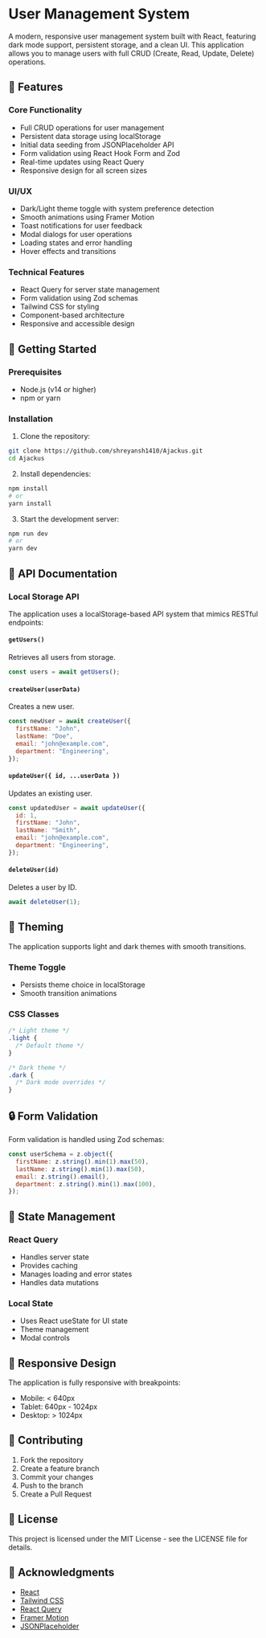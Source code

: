 # User Management System

A modern, responsive user management system built with React, featuring dark mode support, persistent storage, and a clean UI. This application allows you to manage users with full CRUD (Create, Read, Update, Delete) operations.

## 🌟 Features

### Core Functionality

- Full CRUD operations for user management
- Persistent data storage using localStorage
- Initial data seeding from JSONPlaceholder API
- Form validation using React Hook Form and Zod
- Real-time updates using React Query
- Responsive design for all screen sizes

### UI/UX

- Dark/Light theme toggle with system preference detection
- Smooth animations using Framer Motion
- Toast notifications for user feedback
- Modal dialogs for user operations
- Loading states and error handling
- Hover effects and transitions

### Technical Features

- React Query for server state management
- Form validation using Zod schemas
- Tailwind CSS for styling
- Component-based architecture
- Responsive and accessible design

## 🚀 Getting Started

### Prerequisites

- Node.js (v14 or higher)
- npm or yarn

### Installation

1. Clone the repository:

```bash
git clone https://github.com/shreyansh1410/Ajackus.git
cd Ajackus
```

2. Install dependencies:

```bash
npm install
# or
yarn install
```

3. Start the development server:

```bash
npm run dev
# or
yarn dev
```

## 🔧 API Documentation

### Local Storage API

The application uses a localStorage-based API system that mimics RESTful endpoints:

#### `getUsers()`

Retrieves all users from storage.

```javascript
const users = await getUsers();
```

#### `createUser(userData)`

Creates a new user.

```javascript
const newUser = await createUser({
  firstName: "John",
  lastName: "Doe",
  email: "john@example.com",
  department: "Engineering",
});
```

#### `updateUser({ id, ...userData })`

Updates an existing user.

```javascript
const updatedUser = await updateUser({
  id: 1,
  firstName: "John",
  lastName: "Smith",
  email: "john@example.com",
  department: "Engineering",
});
```

#### `deleteUser(id)`

Deletes a user by ID.

```javascript
await deleteUser(1);
```

## 🎨 Theming

The application supports light and dark themes with smooth transitions.

### Theme Toggle

- Persists theme choice in localStorage
- Smooth transition animations

### CSS Classes

```css
/* Light theme */
.light {
  /* Default theme */
}

/* Dark theme */
.dark {
  /* Dark mode overrides */
}
```

## 🔒 Form Validation

Form validation is handled using Zod schemas:

```javascript
const userSchema = z.object({
  firstName: z.string().min(1).max(50),
  lastName: z.string().min(1).max(50),
  email: z.string().email(),
  department: z.string().min(1).max(100),
});
```

## 🚦 State Management

### React Query

- Handles server state
- Provides caching
- Manages loading and error states
- Handles data mutations

### Local State

- Uses React useState for UI state
- Theme management
- Modal controls

## 📱 Responsive Design

The application is fully responsive with breakpoints:

- Mobile: < 640px
- Tablet: 640px - 1024px
- Desktop: > 1024px

## 🤝 Contributing

1. Fork the repository
2. Create a feature branch
3. Commit your changes
4. Push to the branch
5. Create a Pull Request

## 📄 License

This project is licensed under the MIT License - see the LICENSE file for details.

## 🙏 Acknowledgments

- [React](https://reactjs.org/)
- [Tailwind CSS](https://tailwindcss.com/)
- [React Query](https://tanstack.com/query)
- [Framer Motion](https://www.framer.com/motion/)
- [JSONPlaceholder](https://jsonplaceholder.typicode.com/)
